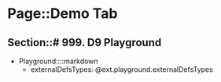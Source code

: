 # Page::Demo Tab

## Section::# 999. D9 Playground

- Playground::::markdown
  - externalDefsTypes: @ext.playground.externalDefsTypes
